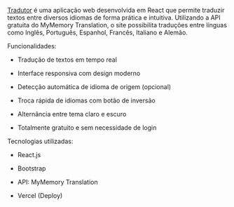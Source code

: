 [Tradutor](tradutor-bhezygk8x-gabrieldias00s-projects.vercel.app) é uma aplicação web desenvolvida em React que permite traduzir textos entre diversos idiomas de forma prática e intuitiva. Utilizando a API gratuita do MyMemory Translation, o site possibilita traduções entre línguas como Inglês, Português, Espanhol, Francês, Italiano e Alemão.

Funcionalidades:
- Tradução de textos em tempo real

- Interface responsiva com design moderno

- Detecção automática de idioma de origem (opcional)

- Troca rápida de idiomas com botão de inversão

- Alternância entre tema claro e escuro

- Totalmente gratuito e sem necessidade de login

Tecnologias utilizadas:
- React.js

- Bootstrap

- API: MyMemory Translation

- Vercel (Deploy)
